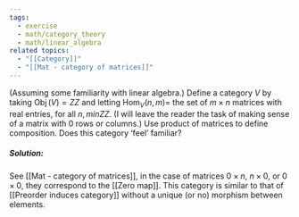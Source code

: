 ```yaml
---
tags:
  - exercise
  - math/category_theory
  - math/linear_algebra
related topics:
  - "[[Category]]"
  - "[[Mat - category of matrices]]"
---
```

(Assuming some familiarity with linear algebra.) Define a category $V$ by taking $\operatorname{Obj}(V) =  ZZ$ and letting $\operatorname{Hom}_V(n, m) =$ the set of $m \times n$ matrices with real entries, for all $n, m  in  ZZ$. (I will leave the reader the task of making sense of a matrix with $0$ rows or columns.) Use product of matrices to define composition. Does this category ‘feel’ familiar?
##### Solution:
See [[Mat - category of matrices]], in the case of matrices $0\times n$, $n\times 0$, or $0\times 0$, they correspond to the [[Zero map]]. This category is similar to that of [[Preorder induces category]] without a unique (or no) morphism between elements.